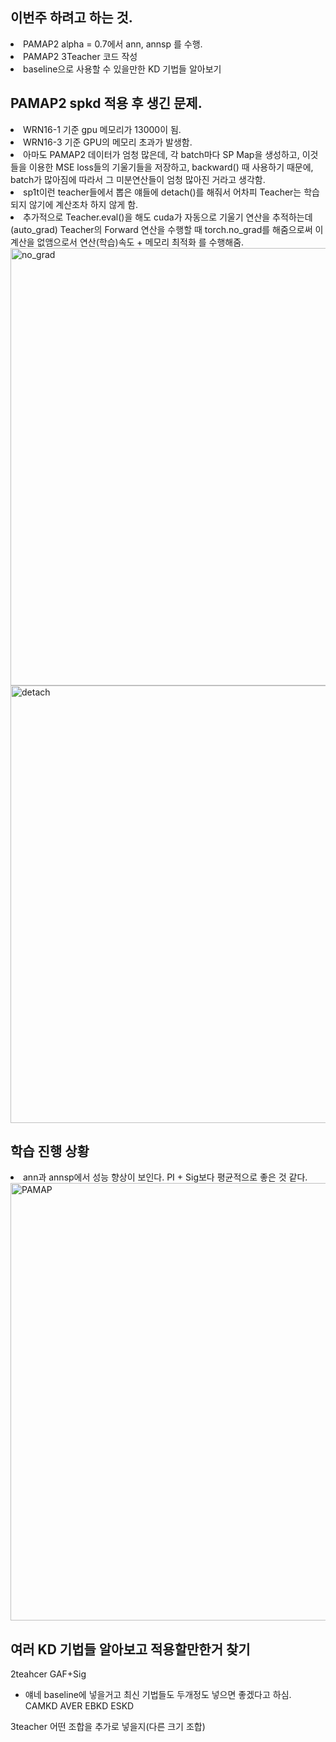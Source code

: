 ## 이번주 하려고 하는 것.
<li> PAMAP2 alpha = 0.7에서 ann, annsp 를 수행. </li>
<li> PAMAP2 3Teacher 코드 작성 </li>
<li> baseline으로 사용할 수 있을만한 KD 기법들 알아보기 </li>

## PAMAP2 spkd 적용 후 생긴 문제.
<li> WRN16-1 기준 gpu 메모리가 13000이 됨. </li>
<li> WRN16-3 기준 GPU의 메모리 초과가 발생함. </li>
<li> 아마도 PAMAP2 데이터가 엄청 많은데, 각 batch마다 SP Map을 생성하고, 이것들을 이용한 MSE loss들의 기울기들을 저장하고, backward() 때 사용하기 때문에, batch가 많아짐에 따라서 그 미분연산들이 엄청 많아진 거라고 생각함. </li>
<li> sp1t이런 teacher들에서 뽑은 얘들에 detach()를 해줘서 어차피 Teacher는 학습되지 않기에 계산조차 하지 않게 함. </li>
<li> 추가적으로 Teacher.eval()을 해도 cuda가 자동으로 기울기 연산을 추적하는데(auto_grad) Teacher의 Forward 연산을 수행할 때 torch.no_grad를 해줌으로써 이 계산을 없앰으로서 연산(학습)속도 + 메모리 최적화 를 수행해줌. </li>
<img src="https://github.com/wjdwocks/ML-DNN/raw/main/markdown/25년/25.5.14/no_grad.png" alt="no_grad" width="700">

<img src="https://github.com/wjdwocks/ML-DNN/raw/main/markdown/25년/25.5.14/detach.png" alt="detach" width="700">



## 학습 진행 상황
<li> ann과 annsp에서 성능 향상이 보인다. PI + Sig보다 평균적으로 좋은 것 같다. </li>
<img src="https://github.com/wjdwocks/ML-DNN/raw/main/markdown/25년/25.5.14/PAMAP.png" alt="PAMAP" width="700">



## 여러 KD 기법들 알아보고 적용할만한거 찾기
2teahcer GAF+Sig 
- 얘네 baseline에 넣을거고 최신 기법들도 두개정도 넣으면 좋겠다고 하심.
CAMKD
AVER 
EBKD
ESKD

3teacher
어떤 조합을 추가로 넣을지(다른 크기 조합)


